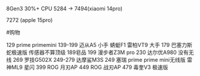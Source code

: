 8Gen3 30%+ CPU
5284 -> 7494(xiaomi 14pro)

7272 (apple 15pro)

#购物 

129 prime primemini
139-199 迈从A5 小手
蜻蜓F1
雷柏VT9 大手 
179 巴塞力斯蛇极速版 传感器不算顶级
189皂品
199 漫步者Z3M pro 
230 达尔优A980 没有无线
269 罗技G502X
249-279 达摩鲨M3S
249 塞瑞 prime prime mini无线版
雷神ML9 星闪
399 ROG 月刃AP
449 ROG 战刃AP
479 毒奎V3 极速版